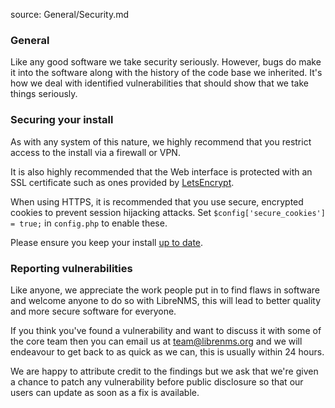source: General/Security.md

### General
Like any good software we take security seriously. However, bugs do make it into the software 
along with the history of the code base we inherited. It's how we deal with identified vulnerabilities 
that should show that we take things seriously. 

### Securing your install
As with any system of this nature, we highly recommend that you restrict access to the install via 
a firewall or VPN.

It is also highly recommended that the Web interface is protected with an SSL certificate such as ones 
provided by [LetsEncrypt](http://www.letsencrypt.org).

When using HTTPS, it is recommended that you use secure, encrypted cookies to prevent session
hijacking attacks. Set ``$config['secure_cookies'] = true;`` in ``config.php`` to enable these.

Please ensure you keep your install [up to date](Updating.md).

### Reporting vulnerabilities
Like anyone, we appreciate the work people put in to find flaws in software and welcome anyone 
to do so with LibreNMS, this will lead to better quality and more secure software for everyone.

If you think you've found a vulnerability and want to discuss it with some of the core team then 
you can email us at [team@librenms.org](mailto:team@librenms.org) and we will endeavour to get back to 
as quick as we can, this is usually within 24 hours.

We are happy to attribute credit to the findings but we ask that we're given a chance to patch 
any vulnerability before public disclosure so that our users can update as soon as a fix is 
available.
